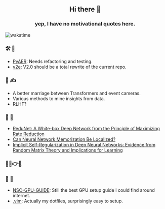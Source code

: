 <h2 align="center">Hi there 👋</h2>
<h3 align="center">yep, I have no motivational quotes here.</h3>

![wakatime](https://wakatime.com/badge/user/31e0b916-8fe8-465f-8019-a85184b4887b.svg)

### 🛠 🔬

- [PyAER](https://github.com/duguyue100/pyaer): Needs refactoring and testing.
- [v2e](https://github.com/SensorsINI/v2e): V2.0 should be a total rewrite of the current repo.

### 🤔 ✍

- A better marriage between Transformers and event cameras.
- Various methods to mine insights from data.
- RLHF?

### 👀 📡

- [ReduNet: A White-box Deep Network from the Principle of Maximizing Rate Reduction](https://arxiv.org/abs/2105.10446)
- [Can Neural Network Memorization Be Localized?](https://arxiv.org/abs/2307.09542)
- [Implicit Self-Regularization in Deep Neural Networks: Evidence from Random Matrix Theory and Implications for Learning](https://jmlr.org/papers/v22/20-410.html)

### 🦉🙈👉[🔗](./paper-reading-summary.md)

### 🍬 🎁

- [NSC-GPU-GUIDE](https://github.com/duguyue100/NSC-GPU-GUIDE): Still the best GPU setup guide I could find around internet.
- [.vim](https://github.com/duguyue100/.vim): Actually my dotfiles, surprisingly easy to setup.
